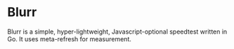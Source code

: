 # Blurr
Blurr is a simple, hyper-lightweight, Javascript-optional speedtest written in Go. It uses meta-refresh for measurement.
